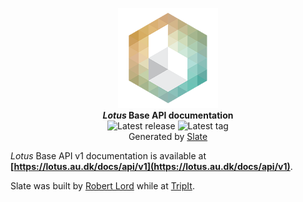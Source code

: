 <p align="center">
	<img src="https://raw.githubusercontent.com/lotusbase/slate/master/source/images/logo.png" alt="Lotus Base" width="160">
	<br />
	<strong><em>Lotus</em> Base API documentation</strong>
	<br />
	<img src="https://img.shields.io/github/release/lotusbase/slate.svg" alt="Latest release" title="Latest release" />
	<img src="https://img.shields.io/github/tag/lotusbase/slate.svg" alt="Latest tag" title="Latest tag" />
	<br />
	Generated by <a href="https://github.com/lord/slate" title="Slate">Slate</a>
</p>

*Lotus* Base API v1 documentation is available at **[https://lotus.au.dk/docs/api/v1](https://lotus.au.dk/docs/api/v1)**.

Slate was built by [Robert Lord](https://lord.io) while at [TripIt](https://www.tripit.com/).